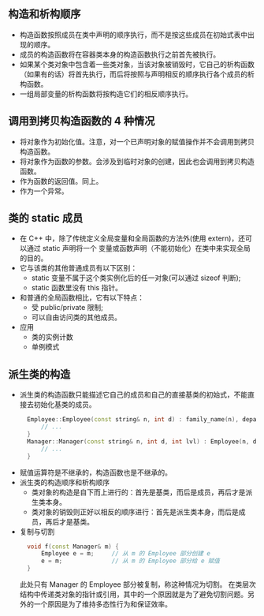 
## 构造和析构顺序
- 构造函数按照成员在类中声明的顺序执行，而不是按这些成员在初始式表中出现的顺序。
- 成员的构造函数将在容器类本身的构造函数执行之前首先被执行。
- 如果某个类对象中包含着一些类对象，当该对象被销毁时，它自己的析构函数（如果有的话）将首先执行，而后将按照与声明相反的顺序执行各个成员的析构函数。
- 一组局部变量的析构函数将按构造它们的相反顺序执行。

## 调用到拷贝构造函数的 4 种情况
- 将对象作为初始化值。注意，对一个已声明对象的赋值操作并不会调用到拷贝构造函数。
- 将对象作为函数的参数。会涉及到临时对象的创建，因此也会调用到拷贝构造函数。
- 作为函数的返回值。同上。
- 作为一个异常。

## 类的 static 成员
- 在 C++ 中，除了传统定义全局变量和全局函数的方法外(使用 extern)，还可以通过 static 声明将一个
  变量或函数声明（不能初始化）在类中来实现全局的目的。
- 它与该类的其他普通成员有以下区别：
    + static 变量不属于这个类实例化后的任一对象(可以通过 sizeof 判断);
    + static 函数里没有 this 指针。
- 和普通的全局函数相比，它有以下特点：
    + 受 public/private 限制;
    + 可以自由访问类的其他成员。
- 应用
    + 类的实例计数
    + 单例模式

## 派生类的构造
- 派生类的构造函数只能描述它自己的成员和自己的直接基类的初始式，不能直接去初始化基类的成员。
  ```c++
    Employee::Employee(const string& n, int d) : family_name(n), department(d) {
        // ...
    }
    Manager::Manager(const string& n, int d, int lvl) : Employee(n, d), level(lvl) {
        // ...
    }
  ```
- 赋值运算符是不继承的，构造函数也是不继承的。
- 派生类的构造顺序和析构顺序
    + 类对象的构造是自下而上进行的：首先是基类，而后是成员，再后才是派生类本身。
    + 类对象的销毁则正好以相反的顺序进行：首先是派生类本身，而后是成员，再后才是基类。
- 复制与切割
  ```c++
    void f(const Manager& m) {
        Employee e = m;     // 从 m 的 Employee 部分创建 e
        e = m;              // 从 m 的 Employee 部分给 e 赋值 
    }
  ```
  此处只有 Manager 的 Employee 部分被复制，称这种情况为切割。
  在类层次结构中传递类对象的指针或引用，其中的一个原因就是为了避免切割问题。另外的一个原因是为了维持多态性行为和保证效率。

